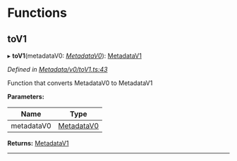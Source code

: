 

# Functions

<a id="tov1"></a>

##  toV1

▸ **toV1**(metadataV0: *[MetadataV0](../classes/_metadata_v0_metadata_.metadatav0.md)*): [MetadataV1](../classes/_metadata_v1_metadata_.metadatav1.md)

*Defined in [Metadata/v0/toV1.ts:43](https://github.com/polkadot-js/api/blob/6b6f04d/packages/types/src/Metadata/v0/toV1.ts#L43)*

Function that converts MetadataV0 to MetadataV1

**Parameters:**

| Name | Type |
| ------ | ------ |
| metadataV0 | [MetadataV0](../classes/_metadata_v0_metadata_.metadatav0.md) |

**Returns:** [MetadataV1](../classes/_metadata_v1_metadata_.metadatav1.md)

___

